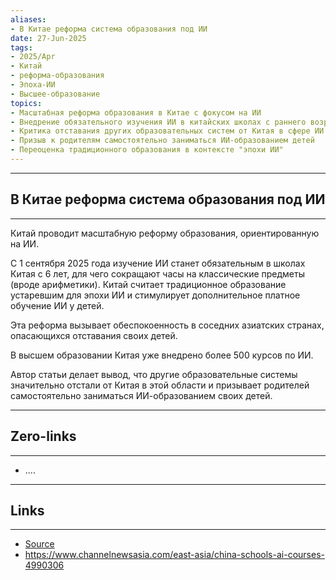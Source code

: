 ```yaml
---
aliases: 
- В Китае реформа система образования под ИИ 
date: 27-Jun-2025
tags:
- 2025/Apr
- Китай
- реформа-образования
- Эпоха-ИИ
- Высшее-образование
topics:
- Масштабная реформа образования в Китае с фокусом на ИИ
- Внедрение обязательного изучения ИИ в китайских школах с раннего возраста
- Критика отставания других образовательных систем от Китая в сфере ИИ
- Призыв к родителям самостоятельно заниматься ИИ-образованием детей
- Переоценка традиционного образования в контексте "эпохи ИИ"
---
```

-----
##  В Китае реформа система образования под ИИ 
-----
Китай проводит масштабную реформу образования, ориентированную на ИИ.

С 1 сентября 2025 года изучение ИИ станет обязательным в школах Китая с 6 лет, для чего сокращают часы на классические предметы (вроде арифметики). Китай считает традиционное образование устаревшим для эпохи ИИ и стимулирует дополнительное платное обучение ИИ у детей.

Эта реформа вызывает обеспокоенность в соседних азиатских странах, опасающихся отставания своих детей.

В высшем образовании Китая уже внедрено более 500 курсов по ИИ.

Автор статьи делает вывод, что другие образовательные системы значительно отстали от Китая в этой области и призывает родителей самостоятельно заниматься ИИ-образованием своих детей.

---
## Zero-links
---
- ....

---
## Links
---
- [Source](https://t.me/turboproject/1552)
- https://www.channelnewsasia.com/east-asia/china-schools-ai-courses-4990306